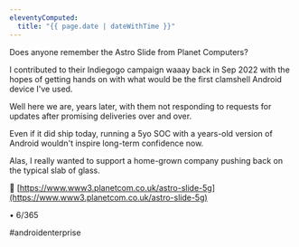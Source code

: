 ```yaml
---
eleventyComputed:
  title: "{{ page.date | dateWithTime }}"
---
```

Does anyone remember the Astro Slide from Planet Computers?

I contributed to their Indiegogo campaign waaay back in Sep 2022 with the hopes of getting hands on with what would be the first clamshell Android device I've used. 

Well here we are, years later, with them not responding to requests for updates after promising deliveries over and over. 

Even if it did ship today, running a 5yo SOC with a years-old version of Android wouldn't inspire long-term confidence now. 

Alas, I really wanted to support a home-grown company pushing back on the typical slab of glass. 

🔗 [https://www.www3.planetcom.co.uk/astro-slide-5g](https://www.www3.planetcom.co.uk/astro-slide-5g)

• 6/365

#androidenterprise